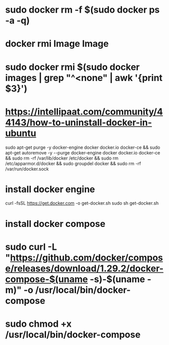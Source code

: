 # sudo docker rm -f $(sudo docker ps -a -q)

# docker rmi Image Image

# sudo docker rmi $(sudo docker images | grep "^<none" | awk '{print $3}')

# https://intellipaat.com/community/44143/how-to-uninstall-docker-in-ubuntu

sudo apt-get purge -y docker-engine docker docker.io docker-ce &&
sudo apt-get autoremove -y --purge docker-engine docker docker.io docker-ce &&
sudo rm -rf /var/lib/docker /etc/docker &&
sudo rm /etc/apparmor.d/docker &&
sudo groupdel docker &&
sudo rm -rf /var/run/docker.sock

# install docker engine

curl -fsSL https://get.docker.com -o get-docker.sh
sudo sh get-docker.sh

# install docker compose

# sudo curl -L "https://github.com/docker/compose/releases/download/1.29.2/docker-compose-$(uname -s)-$(uname -m)" -o /usr/local/bin/docker-compose

# sudo chmod +x /usr/local/bin/docker-compose
